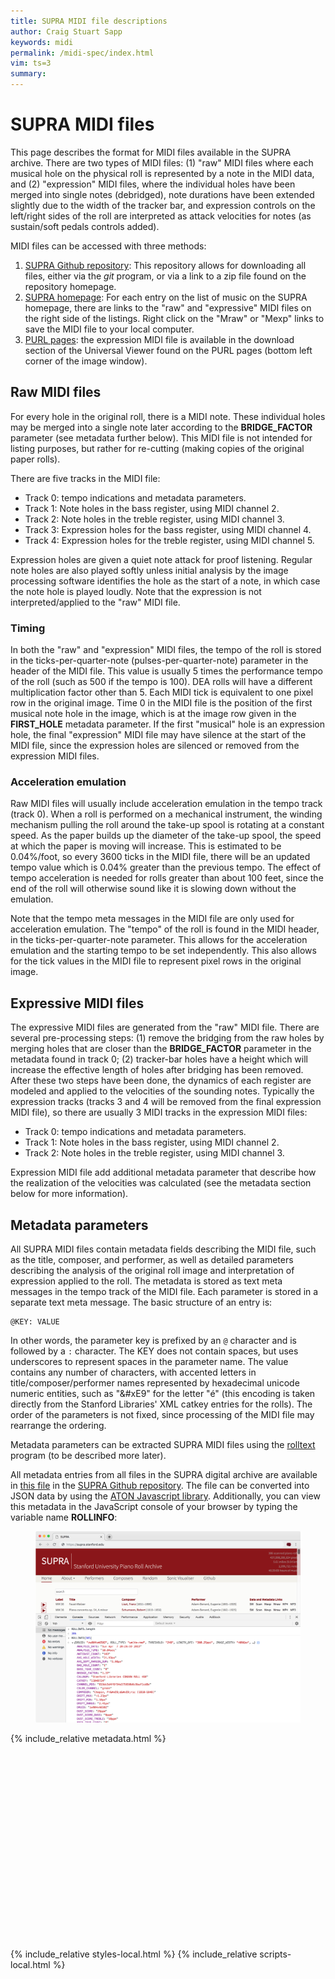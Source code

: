 ```yaml
---
title: SUPRA MIDI file descriptions
author: Craig Stuart Sapp
keywords: midi
permalink: /midi-spec/index.html
vim: ts=3
summary: 
---
```


# SUPRA MIDI files #

This page describes the format for MIDI files available in the
SUPRA archive.  There are two types of MIDI files: (1) "raw" MIDI files
where each musical hole on the physical roll is represented by a
note in the MIDI data, and (2) "expression" MIDI files, where the individual
holes have been merged into single notes (debridged), note durations have
been extended slightly due to the width of the tracker bar, and expression
controls on the left/right sides of the roll are interpreted as attack
velocities for notes (as sustain/soft pedals controls added).

MIDI files can be accessed with three methods:

<ol>
<li> <a target="_blank" href="https://github.com/pianoroll/SUPRA">SUPRA Github repository</a>: This repository allows for downloading all files, either via the <i>git</i> program, or via a link to a zip file found on the repository homepage. </li>
<li> <a target="_blank" href="/">SUPRA homepage</a>: For each entry on the list of music on the SUPRA homepage, there are links to the "raw" and "expressive" MIDI files on the right side of the listings.  Right click on the "Mraw" or "Mexp" links to save the MIDI file to your local computer. </li>
<li> <a target="_blank" href="https://purl.stanford.edu/zw904vm6502">PURL pages</a>: the expression MIDI file is available in the download section of the Universal Viewer found on the PURL pages (bottom left corner of the image window).  </li>
</ol>

## Raw MIDI files ##

For every hole in the original roll, there is a MIDI note.  These individual holes
may be merged into a single note later according to the <b>BRIDGE_FACTOR</b> 
parameter (see metadata further below).  This MIDI file is not intended for
listing purposes, but rather for re-cutting (making copies of the original paper
rolls).

There are five tracks in the MIDI file:
<ul>
<li> Track 0: tempo indications and metadata parameters.</li>
<li> Track 1: Note holes in the bass register, using MIDI channel 2.</li>
<li> Track 2: Note holes in the treble register, using MIDI channel 3.</li>
<li> Track 3: Expression holes for the bass register, using MIDI channel 4.</li>
<li> Track 4: Expression holes for the treble register, using MIDI channel 5.</li>
</ul>

Expression holes are given a quiet note attack for proof listening.  Regular
note holes are also played softly unless initial analysis by the image processing
software identifies the hole as the start of a note, in which case the note hole
is played loudly.  Note that the expression is not interpreted/applied 
to the "raw" MIDI file.

### Timing ###

In both the "raw" and "expression" MIDI files, the tempo of the roll is stored
in the ticks-per-quarter-note (pulses-per-quarter-note) parameter in the 
header of the MIDI file.  This value is usually 5 times the performance tempo
of the roll (such as 500 if the tempo is 100).  DEA rolls will have a different
multiplication factor other than 5.  Each MIDI tick is equivalent to one pixel
row in the original image.  Time 0 in the MIDI file is the position of the
first musical note hole in the image, which is at the image row given 
in the <b>FIRST_HOLE</b> metadata parameter.  If the first "musical" hole is
an expression hole, the final "expression" MIDI file may have silence 
at the start of the MIDI file, since the expression holes are silenced or 
removed from the expression MIDI files.

### Acceleration emulation ###

Raw MIDI files will usually include acceleration emulation in the
tempo track (track 0).  When a roll is performed on a mechanical
instrument, the winding mechanism pulling the roll around the take-up
spool is rotating at a constant speed. As the paper builds up the
diameter of the take-up spool, the speed at which the paper is
moving will increase.  This is estimated to be 0.04%/foot, so every
3600 ticks in the MIDI file, there will be an updated tempo value
which is 0.04% greater than the previous tempo.  The effect of tempo
acceleration is needed for rolls greater than about 100 feet, since the
end of the roll will otherwise sound like it is slowing down without
the emulation.

Note that the tempo meta messages in the MIDI file are only used for 
acceleration emulation.  The "tempo" of the roll is found in the MIDI
header, in the ticks-per-quarter-note parameter.  This allows for the
acceleration emulation and the starting tempo to be set independently.
This also allows for the tick values in the MIDI file to represent
pixel rows in the original image.

## Expressive MIDI files ##

The expressive MIDI files are generated from the "raw" MIDI file.  There
are several pre-processing steps: (1) remove the bridging from the raw holes
by merging holes that are closer than the <b>BRIDGE_FACTOR</b> parameter
in the metadata found in track 0; (2) tracker-bar holes have a height which
will increase the effective length of holes after bridging has been removed.
After these two steps have been done, the dynamics of each register are
modeled and applied to the velocities of the sounding notes.  Typically the
expression tracks (tracks 3 and 4 will be removed from the final expression
MIDI file), so there are usually 3 MIDI tracks in the expression MIDI files:

<ul>
<li> Track 0: tempo indications and metadata parameters.</li>
<li> Track 1: Note holes in the bass register, using MIDI channel 2.</li>
<li> Track 2: Note holes in the treble register, using MIDI channel 3.</li>
</ul>

Expression MIDI file add additional metadata parameter that describe how
the realization of the velocities was calculated (see the metadata
section below for more information).

## Metadata parameters ##

All SUPRA MIDI files contain metadata fields describing the MIDI
file, such as the title, composer, and performer, as well as detailed
parameters describing the analysis of the original roll image and
interpretation of expression applied to the roll.  The metadata is
stored as text meta messages in the tempo track of the MIDI file.
Each parameter is stored in a separate text meta message.  The basic
structure of an entry is:

```
@KEY: VALUE
```

In other words, the parameter key is prefixed by an `@` character
and is followed by a `:` character.  The KEY does not contain
spaces, but uses underscores to represent spaces in the parameter
name.  The value contains any number of characters, with accented
letters in title/composer/performer names represented by hexadecimal
unicode numeric entities, such as "&#xE9" for the letter "é" (this
encoding is taken directly from the Stanford Libraries' XML catkey
entries for the rolls).  The order of the parameters is not fixed, 
since processing of the MIDI file may rearrange the ordering.

Metadata parameters can be extracted SUPRA MIDI files using the <a
target="_blank"
href="https://github.com/pianoroll/midiroll/blob/master/tools/rolltext.cpp">rolltext</a>
program (to be described more later).

All metadata entries from all files in the SUPRA digital archive 
are available in <a target="_blank" href="https://github.com/pianoroll/SUPRA/blob/master/index.aton">this file</a> 
in the <a target="_blank" href="https://github.com/pianoroll/SUPRA">SUPRA Github repository</a>.
The file can be converted into JSON data by using the <a target="_blank" href="https://aton.sapp.org"> ATON Javascript library</a>.
Additionally, you can view this metadata in the JavaScript console of your browser by typing the variable name <b>ROLLINFO</b>:


<figure class="figure">
  <img src="rollinfo.png" width="800" class="figure-img img-fluid center-block rounded" alt="figure.">
</figure>




{% include_relative metadata.html %}

<div style="height:300px"></div>

{% include_relative styles-local.html %}
{% include_relative scripts-local.html %}



